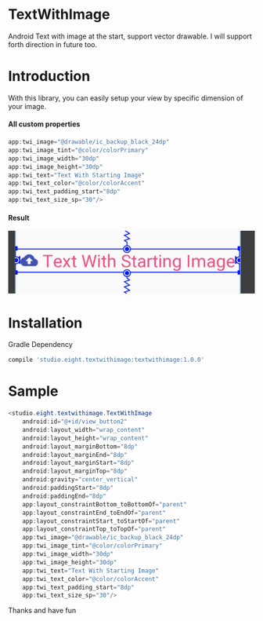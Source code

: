 # TextWithImage
Android Text with image at the start, support vector drawable. I will support forth direction in future too.

# Introduction

With this library, you can easily setup your view by specific dimension of your image. 

<h4>All custom properties</h4>

```java
app:twi_image="@drawable/ic_backup_black_24dp"
app:twi_image_tint="@color/colorPrimary"
app:twi_image_width="30dp"
app:twi_image_height="30dp"
app:twi_text="Text With Starting Image"
app:twi_text_color="@color/colorAccent"
app:twi_text_padding_start="8dp"
app:twi_text_size_sp="30"/>
```

<h4>Result</h4>

![Result](https://github.com/vuongxuanhong/TextWithImage/raw/master/screenshot/textwithimage.png) <!-- .element height="50%" width="50%" -->


# Installation

Gradle Dependency

```gradle
compile 'studio.eight.textwithimage:textwithimage:1.0.0'
```

# Sample

```java
<studio.eight.textwithimage.TextWithImage
    android:id="@+id/view_button2"
    android:layout_width="wrap_content"
    android:layout_height="wrap_content"
    android:layout_marginBottom="8dp"
    android:layout_marginEnd="8dp"
    android:layout_marginStart="8dp"
    android:layout_marginTop="8dp"
    android:gravity="center_vertical"
    android:paddingStart="8dp"
    android:paddingEnd="8dp"
    app:layout_constraintBottom_toBottomOf="parent"
    app:layout_constraintEnd_toEndOf="parent"
    app:layout_constraintStart_toStartOf="parent"
    app:layout_constraintTop_toTopOf="parent"
    app:twi_image="@drawable/ic_backup_black_24dp"
    app:twi_image_tint="@color/colorPrimary"
    app:twi_image_width="30dp"
    app:twi_image_height="30dp"
    app:twi_text="Text With Starting Image"
    app:twi_text_color="@color/colorAccent"
    app:twi_text_padding_start="8dp"
    app:twi_text_size_sp="30"/>
```

Thanks and have fun
